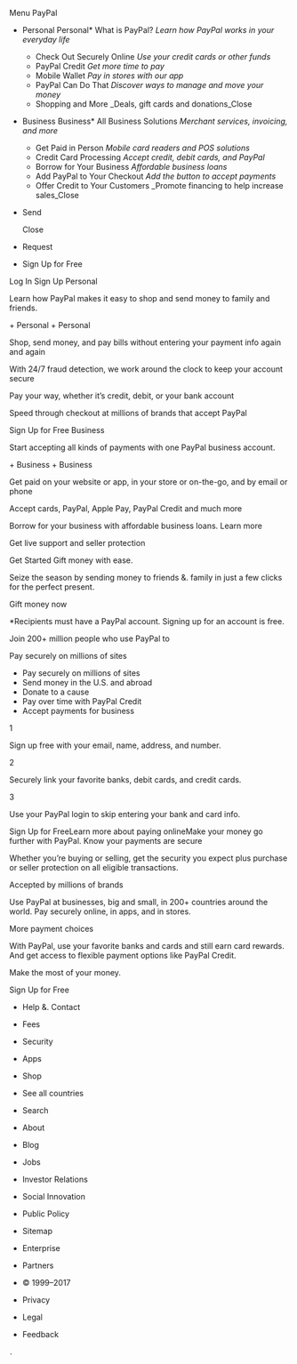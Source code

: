 Menu PayPal

*   Personal
    Personal*   What is PayPal? _Learn how PayPal works in your everyday life_
    *   Check Out Securely Online _Use your credit cards or other funds_
    *   PayPal Credit _Get more time to pay_
    *   Mobile Wallet _Pay in stores with our app_
    *   PayPal Can Do That _Discover ways to manage and move your money_
    *   Shopping and More _Deals, gift cards and donations_Close
*   Business
    Business*   All Business Solutions _Merchant services, invoicing, and more_
    *   Get Paid in Person _Mobile card readers and POS solutions_
    *   Credit Card Processing _Accept credit, debit cards, and PayPal_
    *   Borrow for Your Business _Affordable business loans_
    *   Add PayPal to Your Checkout _Add the button to accept payments_
    *   Offer Credit to Your Customers _Promote financing to help increase sales_Close
*   Send
    
    Close
*   Request

*   Sign Up for Free

Log In Sign Up Personal

Learn how PayPal makes it easy to shop and send money to family and friends.

\+ Personal + Personal

Shop, send money, and pay bills without entering your payment info again and again

With 24/7 fraud detection, we work around the clock to keep your account secure

Pay your way, whether it’s credit, debit, or your bank account

Speed through checkout at millions of brands that accept PayPal

Sign Up for Free Business

Start accepting all kinds of payments with one PayPal business account.

\+ Business + Business

Get paid on your website or app, in your store or on-the-go, and by email or phone

Accept cards, PayPal, Apple Pay, PayPal Credit and much more

Borrow for your business with affordable business loans. Learn more

Get live support and seller protection

Get Started Gift money with ease.

Seize the season by sending money to friends &. family in just a few clicks for the perfect present.

Gift money now

\*Recipients must have a PayPal account. Signing up for an account is free.

Join 200+ million people who use PayPal to

Pay securely on millions of sites

*   Pay securely on millions of sites
*   Send money in the U.S. and abroad
*   Donate to a cause
*   Pay over time with PayPal Credit
*   Accept payments for business

1

Sign up free with your email, name, address, and number.

2

Securely link your favorite banks, debit cards, and credit cards.

3

Use your PayPal login to skip entering your bank and card info.

Sign Up for FreeLearn more about paying onlineMake your money go further with PayPal. Know your payments are secure

Whether you’re buying or selling, get the security you expect plus purchase or seller protection on all eligible transactions.

Accepted by millions of brands

Use PayPal at businesses, big and small, in 200+ countries around the world. Pay securely online, in apps, and in stores.

More payment choices

With PayPal, use your favorite banks and cards and still earn card rewards. And get access to flexible payment options like PayPal Credit.

Make the most of your money.

Sign Up for Free

*   Help &. Contact
*   Fees
*   Security
*   Apps
*   Shop
*   See all countries
*   Search

*   About
*   Blog
*   Jobs
*   Investor Relations
*   Social Innovation
*   Public Policy
*   Sitemap
*   Enterprise
*   Partners

*   © 1999–2017
*   Privacy
*   Legal
*   Feedback

<img src="https://t.paypal.com/ts?nojs=1&pgrp=main%3Amktg%3Apersonal%3A%3Ahome&page=main%3Amktg%3Apersonal%3A%3Ahome%3A%3A%3A&qual=&tmpl=home.dust&pgst=Unknown&lgin=out&vers=&calc=60c12b119cffc&rsta=en\_US&pgtf=Nodejs&s=ci&ccpg=us&csci=e9abe141ddbb4049a1b3d2e94f505d2e&comp=mppnodeweb&tsrce=mppnodeweb&pxpguid=&goal=&fltp=&flnm=&erpg=&erfd=&eccd=&cust=&acnt=&aver=&rstr=&pfid=&bztp=&mbtp=&xe=3273&xt=7822&pgld=Unknown&bzsr=main&bchn=mktg&pgsf=personal&shir=main\_mktg\_personal\_&pros=3&ptnr=&lgcook=0" alt="" height="1" width="1" border="0">.